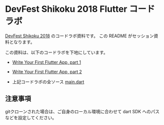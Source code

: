 # DevFest Shikoku 2018 Flutter コードラボ

[DevFest Shikoku 2018](https://gdgshikoku.connpass.com/event/98292/) のコードラボ資料です。
この README がセッション資料となります。

この資料は、以下のコードラボを下地にしています。

* [Write Your First Flutter App, part 1](https://codelabs.developers.google.com/codelabs/first-flutter-app-pt1/index.html?index=..%2F..%2Findex#0)


* [Write Your First Flutter App, part 2](https://codelabs.developers.google.com/codelabs/first-flutter-app-pt2/index.html?index=..%2F..%2Findex#0)

* 上記コードラボの全ソース
[main.dart](https://gist.githubusercontent.com/Sfshaza/a95ff8ed0473073197d28437c8d68492/raw/6fb529524047c8c093cb6212dfb66635202ba272/main.dart)



## 注意事項

gitクローンされた場合は、ご自身のローカル環境に合わせて dart SDK へのパスなどを設定してください。

